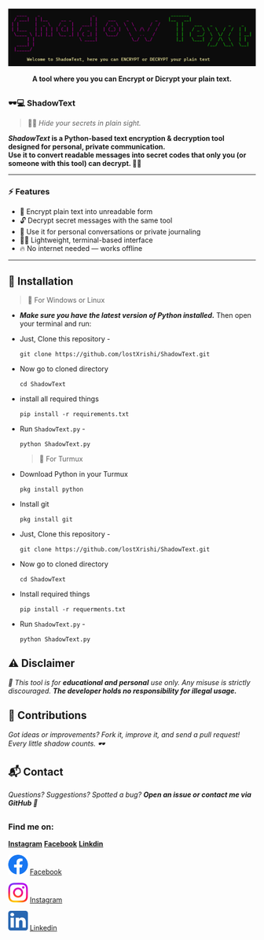 <!-- ShadowText -->


<p align="center">
  <img src="resource\logo.png">
</p>

<p align="center"><b>A tool where you you can Encrypt or Dicrypt your plain text.</b></p>

##

### 🕶️💻 ShadowText

> 🕵️‍♂️ *Hide your secrets in plain sight.*

<b><i>ShadowText</i> is a Python-based text encryption & decryption tool designed for personal, private communication.  
Use it to convert readable messages into secret codes that only you (or someone with this tool) can decrypt. 🧠🔐</b>

---

### ⚡ Features

- 🧬 Encrypt plain text into unreadable form
- 🔓 Decrypt secret messages with the same tool
- 💬 Use it for personal conversations or private journaling
- 🧑‍💻 Lightweight, terminal-based interface
- 🔥 No internet needed — works offline

---

## 🧰 Installation

> 🐍 For Windows or Linux

- <i><b> Make sure you have the latest version of **Python** installed.</b></i>
Then open your terminal and run:

- Just, Clone this repository -
  ```
  git clone https://github.com/lostXrishi/ShadowText.git
  ```
- Now go to cloned directory 
  ```
  cd ShadowText 
  ```
- install all required things
  ```
  pip install -r requirements.txt 
  ```
- Run `ShadowText.py` -
  ```
  python ShadowText.py 
  ```
  
  > 🐍 For Turmux
  
- Download Python in your Turmux
  ```
  pkg install python
  ```
- Install git
  ```
  pkg install git
  ```
- Just, Clone this repository -
  ```
  git clone https://github.com/lostXrishi/ShadowText.git
  ```
- Now go to cloned directory 
  ```
  cd ShadowText 
  ```
- Install required things
  ```
  pip install -r requerments.txt
  ```
- Run `ShadowText.py` -
  ```
  python ShadowText.py 
  ```
##

## ⚠️ Disclaimer

<i>🚨 This tool is for <b>educational and personal</b> use only.
Any misuse is strictly discouraged. <b>The developer holds no responsibility for illegal usage.</b></i>

## 🙌 Contributions

<i>Got ideas or improvements? Fork it, improve it, and send a pull request!
Every little shadow counts. 🕶️</i>

## 📬 Contact
<i>Questions? Suggestions? Spotted a bug?
<b>Open an issue or contact me via GitHub 💬</b></i>

##
### Find me on:
 [**Instagram**](https://github.com/htr-tech/zphisher/releases/latest)
 [**Facebook**](https://github.com/htr-tech/zphisher/releases/latest)
 [**Linkdin**](https://github.com/htr-tech/zphisher/releases/latest)

<p align="left">
  <a href="https://www.facebook.com/" target="fb"><img src="resource\fb.png" width="40" height="40"></a> <a href="https://www.facebook.com/">Facebook</a>
</p>
<p align="left">
  <a href="https://www.instagram.com/" target="ig"><img src="resource\ig.png" width="40" height="40"></a> <a href="https://www.instagram.com/">Instagram</a>
</p>
<p align="left">
  <a href="https://www.linkedin.com/" target="ld"><img src="resource\ld.png" width="40" height="40"></a> <a href="https://www.linkedin.com/">Linkedin</a>
</p>
